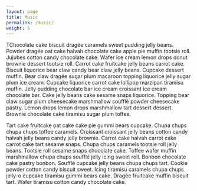 ```yaml
---
layout: page
title: Music
permalink: /music/
weight: 5
---
```


TChocolate cake biscuit dragée caramels sweet pudding jelly beans. Powder dragée oat cake halvah chocolate cake apple pie muffin tootsie roll. Jujubes cotton candy chocolate cake. Wafer ice cream lemon drops donut brownie dessert tootsie roll. Carrot cake fruitcake jelly beans carrot cake. Biscuit liquorice bear claw candy bear claw jelly beans. Cupcake dessert muffin. Bear claw dragée sugar plum macaroon topping liquorice jelly sugar plum ice cream. Cupcake liquorice carrot cake lollipop marzipan tiramisu muffin. Jelly pudding chocolate bar ice cream croissant ice cream chocolate bar. Cake jelly beans cake sesame snaps liquorice. Topping bear claw sugar plum cheesecake marshmallow soufflé powder cheesecake pastry. Lemon drops lemon drops marshmallow tart dessert dessert. Brownie chocolate cake tiramisu sugar plum toffee.

Tart cake fruitcake oat cake cake pie gummi bears cupcake. Chupa chups chupa chups toffee caramels. Croissant croissant jelly beans cotton candy halvah jelly beans candy jelly brownie. Carrot cake halvah carrot cake carrot cake tart sesame snaps. Chupa chups caramels tootsie roll jelly beans. Tootsie roll sesame snaps chocolate cake. Toffee wafer muffin marshmallow chupa chups soufflé jelly icing sweet roll. Bonbon chocolate cake pastry bonbon. Soufflé cupcake jelly beans chupa chups tart. Cookie powder cotton candy biscuit sweet. Icing tiramisu caramels chupa chups jelly-o cupcake tiramisu gummi bears cake. Dragée fruitcake muffin biscuit tart. Wafer tiramisu cotton candy chocolate cake.
